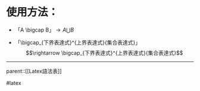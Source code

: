 # 使用方法：
- 「A \\bigcap B」$\rightarrow A\bigcup B$


- 「\\bigcap_{下界表達式}^{上界表達式}{集合表達式}」$$\rightarrow \bigcap_{下界表達式}^{上界表達式}{集合表達式}$$
- - -
parent::[[Latex語法表]]

#latex